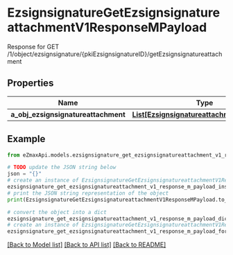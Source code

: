 # EzsignsignatureGetEzsignsignatureattachmentV1ResponseMPayload

Response for GET /1/object/ezsignsignature/{pkiEzsignsignatureID}/getEzsignsignatureattachment

## Properties

Name | Type | Description | Notes
------------ | ------------- | ------------- | -------------
**a_obj_ezsignsignatureattachment** | [**List[EzsignsignatureattachmentResponse]**](EzsignsignatureattachmentResponse.md) |  | 

## Example

```python
from eZmaxApi.models.ezsignsignature_get_ezsignsignatureattachment_v1_response_m_payload import EzsignsignatureGetEzsignsignatureattachmentV1ResponseMPayload

# TODO update the JSON string below
json = "{}"
# create an instance of EzsignsignatureGetEzsignsignatureattachmentV1ResponseMPayload from a JSON string
ezsignsignature_get_ezsignsignatureattachment_v1_response_m_payload_instance = EzsignsignatureGetEzsignsignatureattachmentV1ResponseMPayload.from_json(json)
# print the JSON string representation of the object
print(EzsignsignatureGetEzsignsignatureattachmentV1ResponseMPayload.to_json())

# convert the object into a dict
ezsignsignature_get_ezsignsignatureattachment_v1_response_m_payload_dict = ezsignsignature_get_ezsignsignatureattachment_v1_response_m_payload_instance.to_dict()
# create an instance of EzsignsignatureGetEzsignsignatureattachmentV1ResponseMPayload from a dict
ezsignsignature_get_ezsignsignatureattachment_v1_response_m_payload_form_dict = ezsignsignature_get_ezsignsignatureattachment_v1_response_m_payload.from_dict(ezsignsignature_get_ezsignsignatureattachment_v1_response_m_payload_dict)
```
[[Back to Model list]](../README.md#documentation-for-models) [[Back to API list]](../README.md#documentation-for-api-endpoints) [[Back to README]](../README.md)


